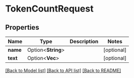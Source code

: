 # TokenCountRequest

## Properties

Name | Type | Description | Notes
------------ | ------------- | ------------- | -------------
**name** | Option<**String**> |  | [optional]
**text** | Option<**Vec<String>**> |  | [optional]

[[Back to Model list]](../README.md#documentation-for-models) [[Back to API list]](../README.md#documentation-for-api-endpoints) [[Back to README]](../README.md)


